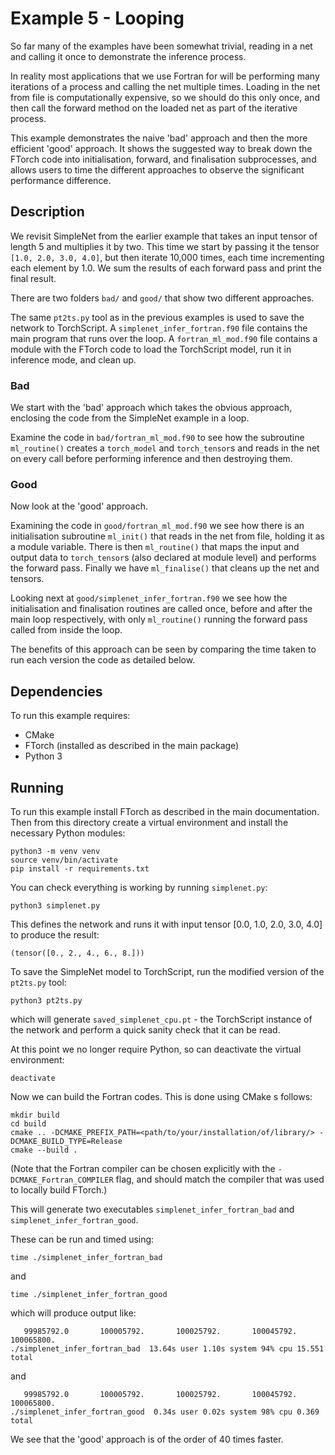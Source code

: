 # Example 5 - Looping

So far many of the examples have been somewhat trivial, reading in a net and calling it
once to demonstrate the inference process.

In reality most applications that we use Fortran for will be performing many iterations
of a process and calling the net multiple times.
Loading in the net from file is computationally expensive, so we should do this only
once, and then call the forward method on the loaded net as part of the iterative
process.

This example demonstrates the naive 'bad' approach and then the more efficient 'good'
approach. It shows the suggested way to break down the FTorch code into initialisation,
forward, and finalisation subprocesses, and allows users to time the different
approaches to observe the significant performance difference.

## Description

We revisit SimpleNet from the earlier example that takes an input tensor of
length 5 and multiplies it by two.
This time we start by passing it the tensor `[1.0, 2.0, 3.0, 4.0]`, but then iterate
10,000 times, each time incrementing each element by 1.0.
We sum the results of each forward pass and print the final result.

There are two folders `bad/` and `good/` that show two different approaches.

The same `pt2ts.py` tool as in the previous examples is used to save the
network to TorchScript. A `simplenet_infer_fortran.f90` file contains the main
program that runs over the loop. A `fortran_ml_mod.f90` file contains a module with
the FTorch code to load the TorchScript model, run it in inference mode, and clean up.

### Bad

We start with the 'bad' approach which takes the obvious approach, enclosing the code
from the SimpleNet example in a loop.

Examine the code in `bad/fortran_ml_mod.f90` to see how the subroutine `ml_routine()`
creates a `torch_model` and `torch_tensor`s and reads in the net on every call before
performing inference and then destroying them.

### Good

Now look at the 'good' approach.

Examining the code in `good/fortran_ml_mod.f90` we see how there is an initialisation
subroutine `ml_init()` that reads in the net from file, holding it as a module variable.
There is then `ml_routine()` that maps the input and output data to `torch_tensor`s
(also declared at module level) and performs the forward pass.
Finally we have `ml_finalise()` that cleans up the net and tensors.

Looking next at `good/simplenet_infer_fortran.f90` we see how the initialisation and
finalisation routines are called once, before and after the main loop respectively, 
with only `ml_routine()` running the forward pass called from inside the loop.

The benefits of this approach can be seen by comparing the time taken to run each
version the code as detailed below.


## Dependencies

To run this example requires:

- CMake
- FTorch (installed as described in the main package)
- Python 3

## Running

To run this example install FTorch as described in the main documentation. Then
from this directory create a virtual environment and install the necessary
Python modules:
```
python3 -m venv venv
source venv/bin/activate
pip install -r requirements.txt
```

You can check everything is working by running `simplenet.py`:
```
python3 simplenet.py
```
This defines the network and runs it with input tensor [0.0, 1.0, 2.0, 3.0, 4.0] to
produce the result:
```
(tensor([0., 2., 4., 6., 8.]))
```

To save the SimpleNet model to TorchScript, run the modified version of the
`pt2ts.py` tool:
```
python3 pt2ts.py
```
which will generate `saved_simplenet_cpu.pt` - the TorchScript instance of
the network and perform a quick sanity check that it can be read.

At this point we no longer require Python, so can deactivate the virtual
environment:
```
deactivate
```

Now we can build the Fortran codes.
This is done using CMake s follows:
```
mkdir build
cd build
cmake .. -DCMAKE_PREFIX_PATH=<path/to/your/installation/of/library/> -DCMAKE_BUILD_TYPE=Release
cmake --build .
```

(Note that the Fortran compiler can be chosen explicitly with the `-DCMAKE_Fortran_COMPILER` flag,
and should match the compiler that was used to locally build FTorch.)

This will generate two executables `simplenet_infer_fortran_bad` and
`simplenet_infer_fortran_good`.

These can be run and timed using:
```
time ./simplenet_infer_fortran_bad
```
and 
```
time ./simplenet_infer_fortran_good
```

which will produce output like:
```
   99985792.0       100005792.       100025792.       100045792.       100065800.
./simplenet_infer_fortran_bad  13.64s user 1.10s system 94% cpu 15.551 total
```
and
```
   99985792.0       100005792.       100025792.       100045792.       100065800.
./simplenet_infer_fortran_good  0.34s user 0.02s system 98% cpu 0.369 total
```

We see that the 'good' approach is of the order of 40 times faster.
